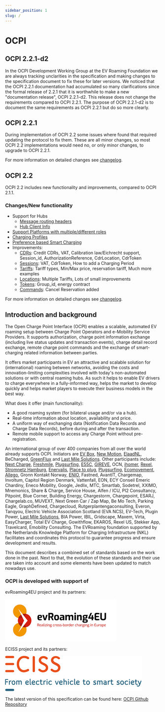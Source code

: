 ```yaml
---
sidebar_position: 1
slug: /
---
```

# OCPI

## OCPI 2.2.1-d2

In the OCPI Development Working Group at the EV Roaming Foundation we are always tracking unclarities in the
specification and making changes to the specification document to fix these for later versions. We noticed that the OCPI
2.2.1 documentation had accumulated so many clarifications since the formal release of 2.2.1 that it is worthwhile to
make a new "documentation release", OCPI 2.2.1-d2. This release does not change the requirements compared to OCPI 2.2.1.
The purpose of OCPI 2.2.1-d2 is to document the same requirements as OCPI 2.2.1 but do so more clearly.

## OCPI 2.2.1

During implementation of OCPI 2.2 some issues where found that required updating the protocol to fix them. These are all
minor changes, so most OCPI 2.2 implementations would need no, or only minor changes, to upgrade to OCPI 2.2.1.

For more information on detailed changes see [changelog](https://ocpi.dev).

## OCPI 2.2

OCPI 2.2 includes new functionality and improvements, compared to OCPI 2.1.1.

### Changes/New functionality

* Support for Hubs
  * [Message routing headers](https://ocpi.dev)
  * [Hub Client Info](https://ocpi.dev)
* [Support Platforms with multiple/different roles](https://ocpi.dev)
* [Charging Profiles](/14-mod_charging_profiles.md#smart-charging-topologies)
* [Preference based Smart Charging](https://ocpi.dev)
* Improvements:
  * [CDRs](https://ocpi.dev): Credit CDRs, VAT, Calibration law/Eichrecht support, Session_id,
    AuthorizationReference, CdrLocation, CdrToken
  * [Sessions](https://ocpi.dev): VAT, CdrToken, How to add a Charging Period
  * [Tariffs](https://ocpi.dev): Tariff types, Min/Max price, reservation tariff, Much
    more examples
  * [Locations](https://ocpi.dev): Multiple Tariffs, Lots of small improvements
  * [Tokens](https://ocpi.dev): Group_id, energy contract
  * [Commands](https://ocpi.dev): Cancel Reservation added

For more information on detailed changes see [changelog](https://ocpi.dev).

## Introduction and background

The Open Charge Point Interface (OCPI) enables a scalable, automated EV roaming setup between Charge Point Operators and
e-Mobility Service Providers. It supports authorization, charge point information exchange (including live status
updates and transaction events), charge detail record exchange, remote charge point commands and the exchange of
smart-charging related information between parties.

It offers market participants in EV an attractive and scalable solution for (international) roaming between networks,
avoiding the costs and innovation-limiting complexities involved with today's non-automated solutions or with central
roaming hubs. As such it helps to enable EV drivers to charge everywhere in a fully-informed way, helps the market to
develop quickly and helps market players to execute their business models in the best way.

What does it offer (main functionality):

* A good  roaming system (for bilateral usage and/or via a hub).
* Real-time information about location, availability and price.
* A uniform way of exchanging data (Notification Data Records and Charge Data Records), before during and after the
  transaction.
* Remote mobile support to access any Charge Point without pre-registration.

An international group of over 400 companies from all over the world already supports OCPI. Initiators are [EV
Box](https://evbox.com), [New Motion](https://newmotion.com), [ElaadNL](https://elaad.nl), BeCharged,
[GreenFlux](https://greenflux.com) and [Last Mile Solutions](https://lastmilesolutions.com). Other participants include:
[Next Charge](https://nextcharge.app), [Freshmile](https://freshmile.com), [Plugsurfing](https://plugsurfing.com),
[E55C](https://e55c.com), [GIREVE](https://gireve.com), OCN, [ihomer](https://ihomer.nl),
[Rexel](https://www.rexel.com), [Stromnetz Hamburg](https://www.stromnetz-hamburg.de),
[Enervalis](https://enervalis.com), [Place to plug](https://placetoplug.com), [Plugsurfing](https://plugsurfing.com),
[Ecomovement](https://www.eco-movement.com), [Allego](https://www.allego.eu), Gronn Kontakt Norway,
[ENIO](https://www.enio-management.com), Fastned, AvantIT, Chargemap, Involtum, Capitol Region Denmark, Vattenfall, EON,
ECY Conseil Emeric Chardiny, Eneco Mobility, Google, Jedlix, MTC, Smartlab, Sodetrel, XXIMO, Mnemonics, Share & Charge,
Service House, Alfen / ICU, PI2 Consultancy, Pitpoint, Blue Corner, Building Energy, Chargestorm, Chargepoint, ESARJ,
Chargelab.co, MUVEXT, Next Green Car / Zap Map, Be Mo Tech, Parking Eagle, GraphDefined, Chargecloud,
Rutgerplantengaconsulting, Everon, Tanqyou, Electric Vehicle Association Scotland (EVA NCS), EV-Tech, Plugin Power,
[Last Mile Solutions](https://lastmilesolutions.com), BIA Power, IBIL, Gridscape, Maxem, Virta, EasyCharger, Total EV
Charge, Gowithflow, EKAROS, Rexel US, Stekker App, Travelcard, Emobility Consulting. The EVRoaming foundation supported
by the Netherlands Knowledge Platform for Charging Infrastructure (NKL) facilitates and coordinates this protocol to
guarantee progress and ensure development and results.

This document describes a combined set of standards based on the work done in the past. Next to that, the evolution of
these standards and their use are taken into account and some elements have been updated to match nowadays use.

### OCPI is developed with support of

evRoaming4EU project and its partners:

![evRoaming4EU logo](./images/evroamingeu_logo.png)

ECISS project and its partners:

![ECISS logo](./images/eciss_logo.png)

The latest version of this specification can be found here: [OCPI Github Repository](https://github.com/ocpi/ocpi)
